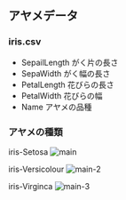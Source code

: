 ## アヤメデータ

### iris.csv
- SepailLength  がく片の長さ
- SepaWidth  がく幅の長さ
- PetalLength 花びらの長さ
- PetalWidth 花びらの幅
- Name アヤメの品種


### アヤメの種類
iris-Setosa
![main](img/iris-Setosa.jpg)

iris-Versicolour
![main-2](img/iris-Versicolour.jpg)

iris-Virginca
![main-3](img/iris-Virginca.jpg)